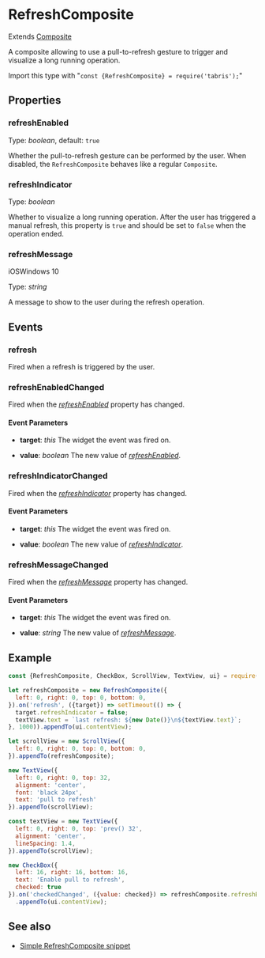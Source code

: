 ---
---
# RefreshComposite

Extends [Composite](Composite.md)

A composite allowing to use a pull-to-refresh gesture to trigger and visualize a long running operation.

Import this type with "`const {RefreshComposite} = require('tabris');`"

## Properties

### refreshEnabled


Type: *boolean*, default: `true`

Whether the pull-to-refresh gesture can be performed by the user. When disabled, the `RefreshComposite` behaves like a regular `Composite`.

### refreshIndicator


Type: *boolean*

Whether to visualize a long running operation. After the user has triggered a manual refresh, this property is `true` and should be set to `false` when the operation ended.

### refreshMessage
<p class="platforms"><span class="ios-tag" title="supported on iOS">iOS</span><span class="windows-tag" title="supported on Windows 10">Windows 10</span></p>

Type: *string*

A message to show to the user during the refresh operation.


## Events

### refresh

Fired when a refresh is triggered by the user.
### refreshEnabledChanged

Fired when the [*refreshEnabled*](#refreshEnabled) property has changed.

#### Event Parameters 
- **target**: *this*
    The widget the event was fired on.

- **value**: *boolean*
    The new value of [*refreshEnabled*](#refreshEnabled).


### refreshIndicatorChanged

Fired when the [*refreshIndicator*](#refreshIndicator) property has changed.

#### Event Parameters 
- **target**: *this*
    The widget the event was fired on.

- **value**: *boolean*
    The new value of [*refreshIndicator*](#refreshIndicator).


### refreshMessageChanged

Fired when the [*refreshMessage*](#refreshMessage) property has changed.

#### Event Parameters 
- **target**: *this*
    The widget the event was fired on.

- **value**: *string*
    The new value of [*refreshMessage*](#refreshMessage).





## Example
```js
const {RefreshComposite, CheckBox, ScrollView, TextView, ui} = require('tabris');

let refreshComposite = new RefreshComposite({
  left: 0, right: 0, top: 0, bottom: 0,
}).on('refresh', ({target}) => setTimeout(() => {
  target.refreshIndicator = false;
  textView.text = `last refresh: ${new Date()}\n${textView.text}`;
}, 1000)).appendTo(ui.contentView);

let scrollView = new ScrollView({
  left: 0, right: 0, top: 0, bottom: 0,
}).appendTo(refreshComposite);

new TextView({
  left: 0, right: 0, top: 32,
  alignment: 'center',
  font: 'black 24px',
  text: 'pull to refresh'
}).appendTo(scrollView);

const textView = new TextView({
  left: 0, right: 0, top: 'prev() 32',
  alignment: 'center',
  lineSpacing: 1.4,
}).appendTo(scrollView);

new CheckBox({
  left: 16, right: 16, bottom: 16,
  text: 'Enable pull to refresh',
  checked: true
}).on('checkedChanged', ({value: checked}) => refreshComposite.refreshEnabled = checked)
  .appendTo(ui.contentView);
```
## See also

- [Simple RefreshComposite snippet](https://github.com/eclipsesource/tabris-js/tree/v2.8.0/snippets/refreshcomposite.js)
